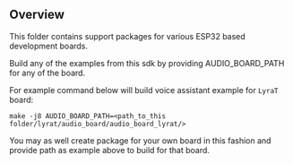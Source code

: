 ## Overview

This folder contains support packages for various ESP32 based development boards.

Build any of the examples from this sdk by providing AUDIO_BOARD_PATH for any of the board.

For example command below will build voice assistant example for `LyraT` board:

```
make -j8 AUDIO_BOARD_PATH=<path_to_this folder/lyrat/audio_board/audio_board_lyrat/>
```

You may as well create package for your own board in this fashion and provide path as example above to build for that board.
